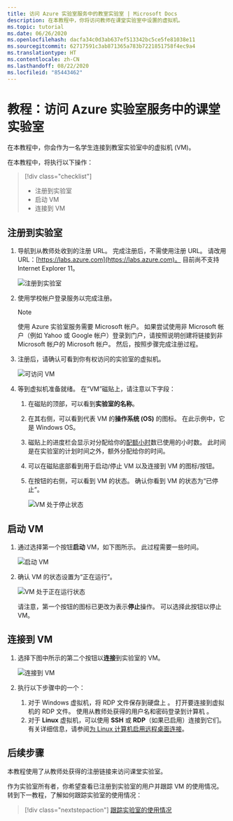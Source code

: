 ```yaml
---
title: 访问 Azure 实验室服务中的教室实验室 | Microsoft Docs
description: 在本教程中，你将访问教师在课堂实验室中设置的虚拟机。
ms.topic: tutorial
ms.date: 06/26/2020
ms.openlocfilehash: dacfa34c0d3ab637ef513342bc5ce5fe81038e11
ms.sourcegitcommit: 62717591c3ab871365a783b7221851758f4ec9a4
ms.translationtype: HT
ms.contentlocale: zh-CN
ms.lasthandoff: 08/22/2020
ms.locfileid: "85443462"
---
```

# <a name="tutorial-access-a-classroom-lab-in-azure-lab-services"></a>教程：访问 Azure 实验室服务中的课堂实验室
在本教程中，你会作为一名学生连接到教室实验室中的虚拟机 (VM)。 

在本教程中，将执行以下操作：

> [!div class="checklist"]
> * 注册到实验室
> * 启动 VM
> * 连接到 VM

## <a name="register-to-the-lab"></a>注册到实验室

1. 导航到从教师处收到的注册 URL。 完成注册后，不需使用注册 URL。 请改用 URL：[https://labs.azure.com](https://labs.azure.com)。 目前尚不支持 Internet Explorer 11。 

    ![注册到实验室](./media/tutorial-connect-vm-in-classroom-lab/register-lab.png)
1. 使用学校帐户登录服务以完成注册。 

    > [!NOTE]
    > 使用 Azure 实验室服务需要 Microsoft 帐户。 如果尝试使用非 Microsoft 帐户（例如 Yahoo 或 Google 帐户）登录到门户，请按照说明创建将链接到非 Microsoft 帐户的 Microsoft 帐户。 然后，按照步骤完成注册过程。 
1. 注册后，请确认可看到你有权访问的实验室的虚拟机。 

    ![可访问 VM](./media/tutorial-connect-vm-in-classroom-lab/accessible-vms.png)
1. 等到虚拟机准备就绪。 在“VM”磁贴上，请注意以下字段：
    1. 在磁贴的顶部，可以看到**实验室的名称**。
    1. 在其右侧，可以看到代表 VM 的**操作系统 (OS)** 的图标。 在此示例中，它是 Windows OS。 
    1. 磁贴上的进度栏会显示对分配给你的[配额小时](how-to-configure-student-usage.md#set-quotas-for-users)数已使用的小时数。 此时间是在实验室的计划时间之外，额外分配给你的时间。 
    1. 可以在磁贴底部看到用于启动/停止 VM 以及连接到 VM 的图标/按钮。 
    1. 在按钮的右侧，可以看到 VM 的状态。 确认你看到 VM 的状态为“已停止”。 

        ![VM 处于停止状态](./media/tutorial-connect-vm-in-classroom-lab/vm-in-stopped-state.png)

## <a name="start-the-vm"></a>启动 VM
1. 通过选择第一个按钮**启动** VM，如下图所示。 此过程需要一些时间。  

    ![启动 VM](./media/tutorial-connect-vm-in-classroom-lab/start-vm.png)
4. 确认 VM 的状态设置为“正在运行”。 

    ![VM 处于正在运行状态](./media/tutorial-connect-vm-in-classroom-lab/vm-running.png)

    请注意，第一个按钮的图标已更改为表示**停止**操作。 可以选择此按钮以停止 VM。 

## <a name="connect-to-the-vm"></a>连接到 VM

1. 选择下图中所示的第二个按钮以**连接**到实验室的 VM。 

    ![连接到 VM](./media/tutorial-connect-vm-in-classroom-lab/connect-vm.png)
2. 执行以下步骤中的一个： 
    1. 对于 Windows 虚拟机，将 RDP 文件保存到硬盘上 。 打开要连接到虚拟机的 RDP 文件。 使用从教师处获得的用户名和密码登录到计算机 。 
    3. 对于 **Linux** 虚拟机，可以使用 **SSH** 或 **RDP**（如果已启用）连接到它们。 有关详细信息，请参阅[为 Linux 计算机启用远程桌面连接](how-to-enable-remote-desktop-linux.md)。 

## <a name="next-steps"></a>后续步骤
本教程使用了从教师处获得的注册链接来访问课堂实验室。

作为实验室所有者，你希望查看已注册到实验室的用户并跟踪 VM 的使用情况。 转到下一教程，了解如何跟踪实验室的使用情况：

> [!div class="nextstepaction"]
> [跟踪实验室的使用情况](tutorial-track-usage.md) 
